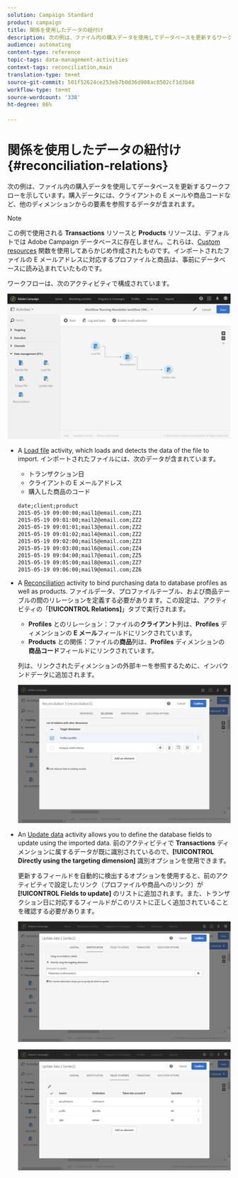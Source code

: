```yaml
---
solution: Campaign Standard
product: campaign
title: 関係を使用したデータの紐付け
description: 次の例は、ファイル内の購入データを使用してデータベースを更新するワークフローを示しています。
audience: automating
content-type: reference
topic-tags: data-management-activities
context-tags: reconciliation,main
translation-type: tm+mt
source-git-commit: 501f52624ce253eb7b0d36d908ac8502cf1d3b48
workflow-type: tm+mt
source-wordcount: '338'
ht-degree: 86%

---
```



# 関係を使用したデータの紐付け {#reconciliation-relations}

次の例は、ファイル内の購入データを使用してデータベースを更新するワークフローを示しています。購入データには、クライアントの E メールや商品コードなど、他のディメンションからの要素を参照するデータが含まれます。

>[!NOTE]
>
>この例で使用される **Transactions** リソースと **Products** リソースは、デフォルトでは Adobe Campaign データベースに存在しません。これらは、[Custom resources](../../developing/using/data-model-concepts.md) 関数を使用してあらかじめ作成されたものです。インポートされたファイルの E メールアドレスに対応するプロファイルと商品は、事前にデータベースに読み込まれていたものです。

ワークフローは、次のアクティビティで構成されています。

![](assets/reconciliation_example1.png)

* A [Load file](../../automating/using/load-file.md) activity, which loads and detects the data of the file to import. インポートされたファイルには、次のデータが含まれています。

   * トランザクション日
   * クライアントの E メールアドレス
   * 購入した商品のコード

   ```
   date;client;product
   2015-05-19 09:00:00;mail1@email.com;ZZ1
   2015-05-19 09:01:00;mail2@email.com;ZZ2
   2015-05-19 09:01:01;mail3@email.com;ZZ2
   2015-05-19 09:01:02;mail4@email.com;ZZ2
   2015-05-19 09:02:00;mail5@email.com;ZZ3
   2015-05-19 09:03:00;mail6@email.com;ZZ4
   2015-05-19 09:04:00;mail7@email.com;ZZ5
   2015-05-19 09:05:00;mail8@email.com;ZZ7
   2015-05-19 09:06:00;mail9@email.com;ZZ6
   ```

* A [Reconciliation](../../automating/using/reconciliation.md) activity to bind purchasing data to database profiles as well as products. ファイルデータ、プロファイルテーブル、および商品テーブルの間のリレーションを定義する必要があります。この設定は、アクティビティの「**[!UICONTROL Relations]**」タブで実行されます。

   * **Profiles** とのリレーション：ファイルの&#x200B;**クライアント**&#x200B;列は、**Profiles** ディメンションの **E メール**&#x200B;フィールドにリンクされています。
   * **Products** との関係：ファイルの&#x200B;**商品**&#x200B;列は、**Profiles** ディメンションの&#x200B;**商品コード**&#x200B;フィールドにリンクされています。

   列は、リンクされたディメンションの外部キーを参照するために、インバウンドデータに追加されます。

   ![](assets/reconciliation_example3.png)

* An [Update data](../../automating/using/update-data.md) activity allows you to define the database fields to update using the imported data. 前のアクティビティで **Transactions** ディメンションに属するデータが既に識別されているので、**[!UICONTROL Directly using the targeting dimension]** 識別オプションを使用できます。

   更新するフィールドを自動的に検出するオプションを使用すると、前のアクティビティで設定したリンク（プロファイルや商品へのリンク）が **[!UICONTROL Fields to update]** のリストに追加されます。また、トランザクション日に対応するフィールドがこのリストに正しく追加されていることを確認する必要があります。

   ![](assets/reconciliation_example5.png)

   ![](assets/reconciliation_example4.png)
